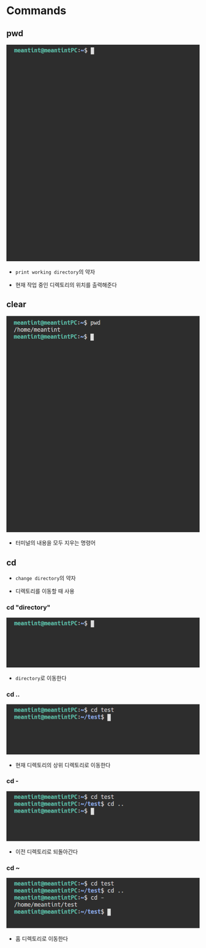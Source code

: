 # Commands

## pwd

![pwd_image](images/pwd.gif)

- `print working directory`의 약자

- 현재 작업 중인 디렉토리의 위치를 출력해준다

## clear

![clear_image](images/clear.gif)

- 터미널의 내용을 모두 지우는 명령어

## cd

- `change directory`의 약자

- 디렉토리를 이동할 때 사용

### cd "directory"

![cd_1_image](images/cd_1.gif)

- `directory`로 이동한다

### cd ..

![cd_2_image](images/cd_2.gif)

- 현재 디렉토리의 상위 디렉토리로 이동한다

### cd -

![cd_3_image](images/cd_3.gif)

- 이전 디렉토리로 되돌아간다

### cd ~

![cd_4_image](images/cd_4.gif)

- 홈 디렉토리로 이동한다
